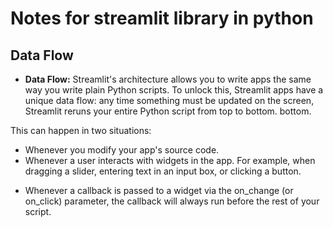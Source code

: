 # Notes for streamlit library in python


## Data Flow
- **Data Flow:** Streamlit's architecture allows you to write apps the same way you write plain Python scripts. To unlock this, Streamlit apps have a unique data flow: any time something must be updated on the screen, Streamlit reruns your entire Python script from top to bottom.
bottom.

This can happen in two situations:

* Whenever you modify your app's source code.
* Whenever a user interacts with widgets in the app. For example, when dragging a slider, entering text in an input box, or clicking a button.

- Whenever a callback is passed to a widget via the on_change (or on_click) parameter, the callback will always run before the rest of your script.
